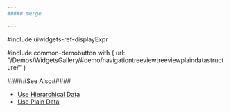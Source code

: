 ```yaml
---
##### merge

---
```

#include uiwidgets-ref-displayExpr

#include common-demobutton with {
    url: "/Demos/WidgetsGallery/#demo/navigationtreeviewtreeviewplaindatastructure/"
}

#####See Also#####
- [Use Hierarchical Data](/Documentation/Guide/Widgets/TreeView/Use_Hierarchical_Data/)
- [Use Plain Data](/Documentation/Guide/Widgets/TreeView/Use_Plain_Data/)